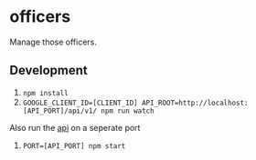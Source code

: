 # officers
Manage those officers.

## Development

1. `npm install`
2. `GOOGLE_CLIENT_ID=[CLIENT_ID] API_ROOT=http://localhost:[API_PORT]/api/v1/ npm run watch`

Also run the [api](https://github.com/rit-sse/node-api) on a seperate port

1. `PORT=[API_PORT] npm start`
